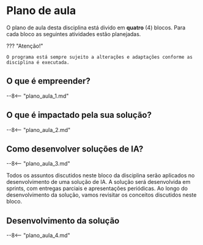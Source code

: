 # Plano de aula

O plano de aula desta disciplina está divido em **quatro** (4) blocos. Para cada bloco as seguintes atividades estão planejadas.

??? "Atenção!"

    O programa está sempre sujeito a alterações e adaptações conforme as disciplina é executada.


## O que é empreender?

--8<-- "plano_aula_1.md"

## O que é impactado pela sua solução?  

--8<-- "plano_aula_2.md"

## Como desenvolver soluções de IA?

--8<-- "plano_aula_3.md"

Todos os assuntos discutidos neste bloco da disciplina serão aplicados no desenvolvimento de uma solução de IA. A solução será desenvolvida em sprints, com entregas parciais e apresentações periódicas. Ao longo do desenvolvimento da solução, vamos revisitar os conceitos discutidos neste bloco. 

## Desenvolvimento da solução

--8<-- "plano_aula_4.md"
